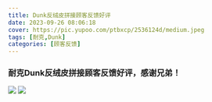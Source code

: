 ```yaml
---
title: Dunk反绒皮拼接顾客反馈好评
date: 2023-09-26 08:06:18
cover: https://pic.yupoo.com/ptbxcp/2536124d/medium.jpeg
tags: [耐克,Dunk]
categories: [顾客反馈]
---
```


###  耐克Dunk反绒皮拼接顾客反馈好评，感谢兄弟！
![](https://pic.yupoo.com/ptbxcp/9fbe84cb/3fff83ca.jpeg)
![](https://pic.yupoo.com/ptbxcp/2536124d/26d7912f.jpeg)